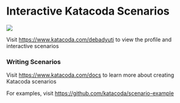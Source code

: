 # Interactive Katacoda Scenarios

[![](http://shields.katacoda.com/katacoda/debadyuti/count.svg)](https://www.katacoda.com/debadyuti "Get your profile on Katacoda.com")

Visit https://www.katacoda.com/debadyuti to view the profile and interactive scenarios

### Writing Scenarios
Visit https://www.katacoda.com/docs to learn more about creating Katacoda scenarios

For examples, visit https://github.com/katacoda/scenario-example
